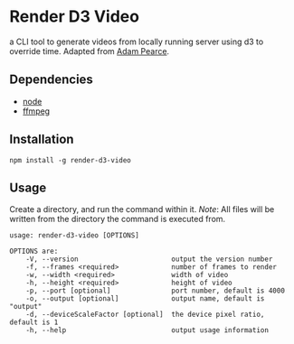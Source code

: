 # Render D3 Video

a CLI tool to generate videos from locally running server using d3 to override time.
Adapted from [Adam Pearce](https://roadtolarissa.com/d3-mp4/).

## Dependencies

- [node](https://nodejs.org)
- [ffmpeg](https://ffmpeg.org/)

## Installation

`npm install -g render-d3-video`

## Usage

Create a directory, and run the command within it. *Note*: All files will be written from the directory the command is executed from.

```
usage: render-d3-video [OPTIONS]

OPTIONS are:
	-V, --version                       output the version number
	-f, --frames <required>             number of frames to render
	-w, --width <required>              width of video
	-h, --height <required>             height of video
	-p, --port [optional]               port number, default is 4000
	-o, --output [optional]             output name, default is "output"
	-d, --deviceScaleFactor [optional]  the device pixel ratio, default is 1
	-h, --help                          output usage information

```
